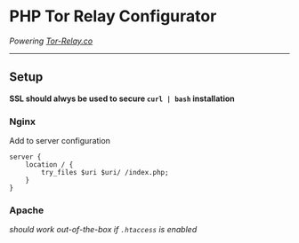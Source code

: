 # PHP Tor Relay Configurator
*Powering [Tor-Relay.co](https://tor-relay.co)*

---

## Setup
**SSL should alwys be used to secure ``curl | bash`` installation**

### Nginx
Add to server configuration
```
server {
    location / {
        try_files $uri $uri/ /index.php;
    }
}
```

### Apache
*should work out-of-the-box if ``.htaccess`` is enabled*
